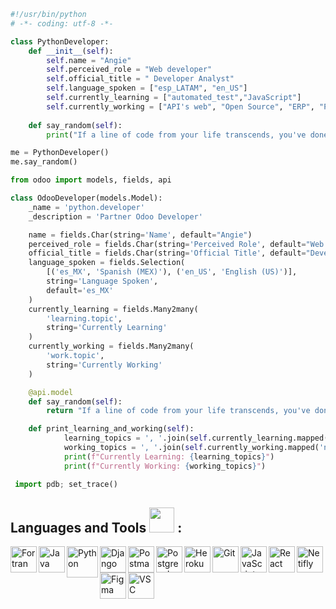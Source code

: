 ```python
#!/usr/bin/python
# -*- coding: utf-8 -*-

class PythonDeveloper:
    def __init__(self):
        self.name = "Angie"
        self.perceived_role = "Web developer"
        self.official_title = " Developer Analyst"
        self.language_spoken = ["esp_LATAM", "en_US"]
        self.currently_learning = ["automated_test","JavaScript"]
        self.currently_working = ["API's web", "Open Source", "ERP", "Personal Project"]
        
    def say_random(self):
        print("If a line of code from your life transcends, you've done more than most.")

me = PythonDeveloper()
me.say_random()
```

```python
from odoo import models, fields, api

class OdooDeveloper(models.Model):
    _name = 'python.developer'
    _description = 'Partner Odoo Developer'

    name = fields.Char(string='Name', default="Angie")
    perceived_role = fields.Char(string='Perceived Role', default="Web Developer")
    official_title = fields.Char(string='Official Title', default="Developer Analyst")
    language_spoken = fields.Selection(
        [('es_MX', 'Spanish (MEX)'), ('en_US', 'English (US)')],
        string='Language Spoken',
        default='es_MX'
    )
    currently_learning = fields.Many2many(
        'learning.topic', 
        string='Currently Learning'
    )
    currently_working = fields.Many2many(
        'work.topic', 
        string='Currently Working'
    )

    @api.model
    def say_random(self):
        return "If a line of code from your life transcends, you've done more than most."

    def print_learning_and_working(self):
            learning_topics = ', '.join(self.currently_learning.mapped('name'))
            working_topics = ', '.join(self.currently_working.mapped('name'))
            print(f"Currently Learning: {learning_topics}")
            print(f"Currently Working: {working_topics}")

 import pdb; set_trace()
```
<div align="left">
<h2> Languages and Tools  <img src="https://media.tenor.com/Es9wm76r9QkAAAAi/angry-typing-cat.gif" width="40"> :</h2>
</div>
<a href="https://fortran-lang.org/es/index" target="Fortran"><img align="left" alt="Fortran" height ="42px" src="https://upload.wikimedia.org/wikipedia/commons/thumb/b/b8/Fortran_logo.svg/800px-Fortran_logo.svg.png"/> </a>
<a href="https://datastudio.withgoogle.com/" target="GoogleDataStudio"><img align="left" alt="Java" height ="42px" src="https://cdn.worldvectorlogo.com/logos/google-data-studio.svg"/> </a>
<a href="https://www.python.org" target="_blank"><img align="left" alt="Python" height ="50px" src="https://raw.githubusercontent.com/rahul-jha98/github_readme_icons/main/language_and_tools/square/python/python.svg"/> </a>
<a href="https://www.django-rest-framework.org/" target="Django"> <img align="left" alt="Django" height ="42px" src="https://cdn.worldvectorlogo.com/logos/django.svg" alt="firebase" height ="42px"/> </a>
<a href="https://www.postman.com/" target="Postman"> <img align="left" alt="Postman" height ="42px"img src="https://uxwing.com/wp-content/themes/uxwing/download/brands-and-social-media/postman-icon.png" /> </a>
<a href="https://www.postgresql.org/" target="Postgresql"> <img align="left" alt="Postgresql" height ="42px" src="https://upload.wikimedia.org/wikipedia/commons/2/29/Postgresql_elephant.svg"/> </a>
<a href="https://devcenter.heroku.com/" target="Heroku"><img align="left" alt="Heroku" height ="42px" src="https://cdn-icons-png.flaticon.com/512/873/873120.png"/> </a>

<a href="https://git-scm.com/" target="Git"> <img align="left" alt="Git" height ="42px" img src="https://raw.githubusercontent.com/rahul-jha98/github_readme_icons/main/language_and_tools/square/git-scm/git-scm.svg"/> </a>
<a href="https://developer.mozilla.org/en-US/docs/Web/JavaScript" target="JavaScript"> <img align="left" alt="JavaScript" height ="42px"  src="https://raw.githubusercontent.com/rahul-jha98/github_readme_icons/main/language_and_tools/square/javascript/javascript.svg"> </a>
<a href="https://reactjs.org/" target="React"> <img align="left" alt="React" height ="42px" src="https://raw.githubusercontent.com/rahul-jha98/github_readme_icons/main/language_and_tools/square/react/react.svg"/> </a>
<a href="https://www.netlify.com/" target="Netifly"> <img align="left" alt="Netifly" height ="42px" src="https://cdn.freebiesupply.com/logos/large/2x/netlify-logo-png-transparent.png"/> </a>
<a href="https://www.figma.com/" target="Figma"> <img align="left" alt="Figma" height ="42px" src="https://raw.githubusercontent.com/rahul-jha98/github_readme_icons/main/language_and_tools/square/figma/figma.svg"/> </a>
<a href="https://code.visualstudio.com/" target="VisualStudioCode"> <img align="left" alt="VSC" height ="42px" img src="https://upload.wikimedia.org/wikipedia/commons/thumb/9/9a/Visual_Studio_Code_1.35_icon.svg/2048px-Visual_Studio_Code_1.35_icon.svg.png"/> </a>

